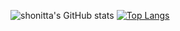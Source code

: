 ![shonitta's GitHub stats](https://github-readme-stats.vercel.app/api?username=shonitta&count_private=true&show_icons=true&theme=dark)
[![Top Langs](https://github-readme-stats.vercel.app/api/top-langs/?username=shonitta)](https://github.com/anuraghazra/github-readme-stats)
